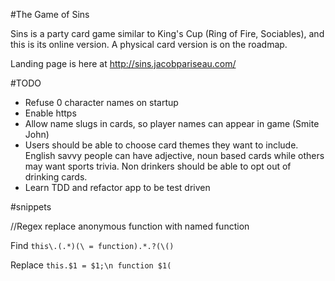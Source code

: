 #The Game of Sins

Sins is a party card game similar to King's Cup (Ring of Fire, Sociables), and
this is its online version. A physical card version is on the roadmap.

Landing page is here at http://sins.jacobpariseau.com/

#TODO

* Refuse 0 character names on startup
* Enable https
* Allow name slugs in cards, so player names can appear in game (Smite John)
* Users should be able to choose card themes they want to include. English savvy
people can have adjective, noun based cards while others may want sports trivia.
Non drinkers should be able to opt out of drinking cards.
* Learn TDD and refactor app to be test driven

#snippets

//Regex replace anonymous function with named function

Find
`this\.(.*)(\ = function).*.?(\()`

Replace
`this.$1 = $1;\n function $1(`
